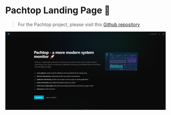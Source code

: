 # Pachtop Landing Page 🚀

> For the Pachtop project, please visit this [Github repository](https://github.com/pacholoamit/pachtop)


![pachtop-landing-page](./docs/landing-page.png)